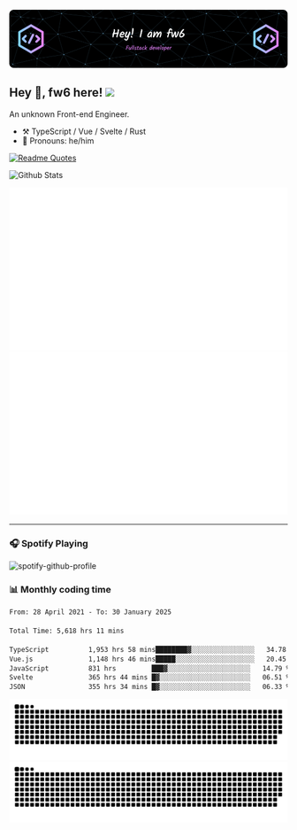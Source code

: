 ![Header](github-header-image.png)

## Hey 👋, fw6 here! <img src="https://github.githubassets.com/images/mona-whisper.gif" height="24" />


An unknown Front-end Engineer.

-   :hammer_and_pick: TypeScript / Vue / Svelte / Rust
-   :man: Pronouns: he/him


[![Readme Quotes](https://quotes-github-readme.vercel.app/api?type=horizontal&theme=algolia)](https://github.com/piyushsuthar/github-readme-quotes)



![Github Stats](https://github-readme-stats.vercel.app/api?username=fw6&bg_color=30,e96443,904e95&title_color=fff&text_color=fff)

![](https://raw.githubusercontent.com/fw6/github-stats-transparent/output/generated/overview.svg)
![](https://raw.githubusercontent.com/fw6/github-stats-transparent/output/generated/languages.svg)


---

### 🎧 Spotify Playing

<!-- ![spotify-github-profile](/img/default.svg) -->

![spotify-github-profile](https://spotify-github-profile.vercel.app/api/view.svg?uid=r6wn4hdvypv0lkzyrj0e0pjct&cover_image=true&theme=default&show_offline=true&background_color=9a10ad&interchange=true&bar_color_cover=true)



### :bar_chart: Monthly coding time 

<!--START_SECTION:waka-->

```txt
From: 28 April 2021 - To: 30 January 2025

Total Time: 5,618 hrs 11 mins

TypeScript          1,953 hrs 58 mins████████▓░░░░░░░░░░░░░░░░   34.78 %
Vue.js              1,148 hrs 46 mins█████░░░░░░░░░░░░░░░░░░░░   20.45 %
JavaScript          831 hrs         ███▓░░░░░░░░░░░░░░░░░░░░░   14.79 %
Svelte              365 hrs 44 mins █▓░░░░░░░░░░░░░░░░░░░░░░░   06.51 %
JSON                355 hrs 34 mins █▓░░░░░░░░░░░░░░░░░░░░░░░   06.33 %
```

<!--END_SECTION:waka-->




![github contribution grid snake animation](https://raw.githubusercontent.com/platane/platane/output/github-contribution-grid-snake-dark.svg#gh-dark-mode-only)![github contribution grid snake animation](https://raw.githubusercontent.com/platane/platane/output/github-contribution-grid-snake.svg#gh-light-mode-only)

